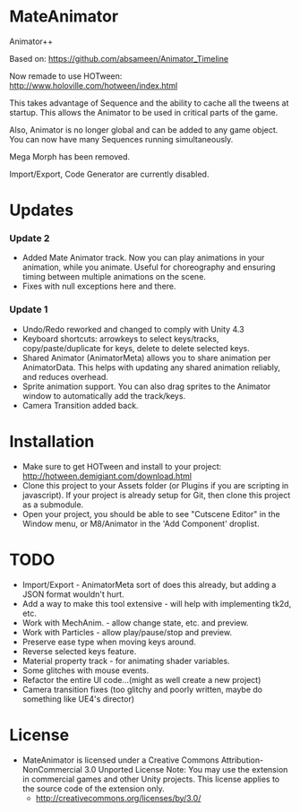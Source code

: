 MateAnimator
============

Animator++

Based on: https://github.com/absameen/Animator_Timeline

Now remade to use HOTween: http://www.holoville.com/hotween/index.html

This takes advantage of Sequence and the ability to cache all the tweens at startup. This allows the Animator to be used in critical parts of the game.

Also, Animator is no longer global and can be added to any game object.  You can now have many Sequences running simultaneously.

Mega Morph has been removed.

Import/Export, Code Generator are currently disabled. 

Updates
=======
### Update 2 ###
* Added Mate Animator track.  Now you can play animations in your animation, while you animate.  Useful for choreography and ensuring timing between multiple animations on the scene.
* Fixes with null exceptions here and there.
### Update 1 ###
* Undo/Redo reworked and changed to comply with Unity 4.3
* Keyboard shortcuts: arrowkeys to select keys/tracks, copy/paste/duplicate for keys, delete to delete selected keys.
* Shared Animator (AnimatorMeta) allows you to share animation per AnimatorData.  This helps with updating any shared animation reliably, and reduces overhead.
* Sprite animation support.  You can also drag sprites to the Animator window to automatically add the track/keys.
* Camera Transition added back.


Installation
============
* Make sure to get HOTween and install to your project: http://hotween.demigiant.com/download.html
* Clone this project to your Assets folder (or Plugins if you are scripting in javascript).  If your project is already setup for Git, then clone this project as a submodule.
* Open your project, you should be able to see "Cutscene Editor" in the Window menu, or M8/Animator in the 'Add Component' droplist.

TODO
====
* Import/Export - AnimatorMeta sort of does this already, but adding a JSON format wouldn't hurt.
* Add a way to make this tool extensive - will help with implementing tk2d, etc.
* Work with MechAnim. - allow change state, etc. and preview.
* Work with Particles - allow play/pause/stop and preview.
* Preserve ease type when moving keys around.
* Reverse selected keys feature.
* Material property track - for animating shader variables.
* Some glitches with mouse events.
* Refactor the entire UI code...(might as well create a new project)
* Camera transition fixes (too glitchy and poorly written, maybe do something like UE4's director)

License
=======
* MateAnimator is licensed under a Creative Commons Attribution-NonCommercial 3.0 Unported License
Note: You may use the extension in commercial games and other Unity projects. This license applies to the source code of the extension only.
  - http://creativecommons.org/licenses/by/3.0/
